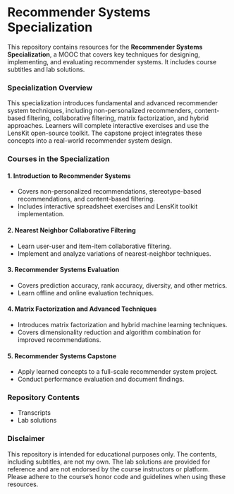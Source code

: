 # Recommender Systems Specialization

This repository contains resources for the **Recommender Systems Specialization**, a MOOC that covers key techniques for designing, implementing, and evaluating recommender systems. It includes course subtitles and lab solutions.

### Specialization Overview

This specialization introduces fundamental and advanced recommender system techniques, including non-personalized recommenders, content-based filtering, collaborative filtering, matrix factorization, and hybrid approaches. Learners will complete interactive exercises and use the LensKit open-source toolkit. The capstone project integrates these concepts into a real-world recommender system design.

### Courses in the Specialization

#### 1. Introduction to Recommender Systems
* Covers non-personalized recommendations, stereotype-based recommendations, and content-based filtering.
* Includes interactive spreadsheet exercises and LensKit toolkit implementation.

#### 2. Nearest Neighbor Collaborative Filtering
* Learn user-user and item-item collaborative filtering.
* Implement and analyze variations of nearest-neighbor techniques.

#### 3. Recommender Systems Evaluation
* Covers prediction accuracy, rank accuracy, diversity, and other metrics.
* Learn offline and online evaluation techniques.

#### 4. Matrix Factorization and Advanced Techniques
* Introduces matrix factorization and hybrid machine learning techniques.
* Covers dimensionality reduction and algorithm combination for improved recommendations.

#### 5. Recommender Systems Capstone
* Apply learned concepts to a full-scale recommender system project.
* Conduct performance evaluation and document findings.

### Repository Contents
* Transcripts
* Lab solutions

### Disclaimer

This repository is intended for educational purposes only. The contents, including subtitles, are not my own. The lab solutions are provided for reference and are not endorsed by the course instructors or platform. Please adhere to the course’s honor code and guidelines when using these resources.
